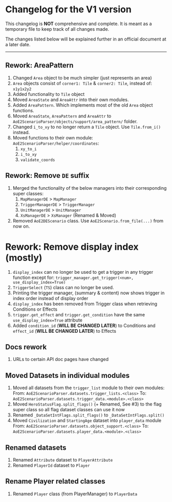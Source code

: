 # Changelog for the V1 version

This changelog is **NOT** comprehensive and complete.
It is meant as a temporary file to keep track of all changes made.

The changes listed below will be explained further in an official document at a later date.

---

## Rework: AreaPattern

1. Changed `Area` object to be much simpler (just represents an area)
2. `Area` objects consist of `corner1: Tile` & `corner2: Tile`, instead of: `x1y1x2y2`
3. Added functionality to `Tile` object
4. Moved `AreaState` and `AreaAttr` into their own modules.
5. Added `AreaPattern`. Which implements most of the old `Area` object functions.
6. Moved `AreaState`, `AreaPattern` and `AreaAttr` to `AoE2ScenarioParser/objects/support/area_pattern/` folder.
7. Changed `i_to_xy` to no longer return a `Tile` object. Use `Tile.from_i()` instead.
8. Moved functions to their own module: `AoE2ScenarioParser/helper/coordinates`:
    1. `xy_to_i`
    2. `i_to_xy`
    3. `validate_coords`

## Rework: Remove `DE` suffix

1. Merged the functionality of the below managers into their corresponding super classes:
    1. `MapManagerDE` > `MapManager`
    2. `TriggerManagerDE` > `TriggerManager`
    3. `UnitManagerDE` > `UnitManager`
    4. `XsManagerDE` > `XsManager` (Renamed & Moved)
2. Removed `AoE2DEScenario` class. Use `AoE2Scenario.from_file(...)` from now on.

# Rework: Remove display index (mostly)

1. `display_index` can no longer be used to get a trigger in any trigger function except for:
   `trigger_manager.get_trigger(<num>, use_display_index=True)`
2. `TriggerSelect` (`TS`) class can no longer be used.
3. Printing the trigger manager, (summary & content) now shows trigger in index order instead of display order
4. `display_index` has been removed from Trigger class when retrieving Conditions or Effects
5. `trigger.get_effect` and `trigger.get_condition` have the same `use_display_index=True` attribute
6. Added `condition_id` (**WILL BE CHANGED LATER**) to Conditions and `effect_id` (**WILL BE CHANGED LATER**) to Effects

## Docs rework

1. URLs to certain API doc pages have changed

## Moved Datasets in individual modules

1. Moved all datasets from the `trigger_list` module to their own modules: 
   From: `AoE2ScenarioParser.datasets.trigger_lists.<class>`
   To: `AoE2ScenarioParser.datasets.trigger_data.<module>.<class>`
2. Moved `HeroStatusFlag.split_flags()` (+ Renamed, See #3) to the flag super class so all flag dataset classes can use it now
3. Renamed `_DataSetIntFlags.split_flags()` to `_DataSetIntFlags.split()`
4. Moved `Civilization` and `StartingAge` dataset into `player_data` module 
   From: `AoE2ScenarioParser.datasets.object_support.<class>`
   To: `AoE2ScenarioParser.datasets.player_data.<module>.<class>`

## Renamed datasets

1. Renamed `Attribute` dataset to `PlayerAttribute`
2. Renamed `PlayerId` dataset to `Player`

## Rename Player related classes

1. Renamed `Player` class (from PlayerManager) to `PlayerData`
